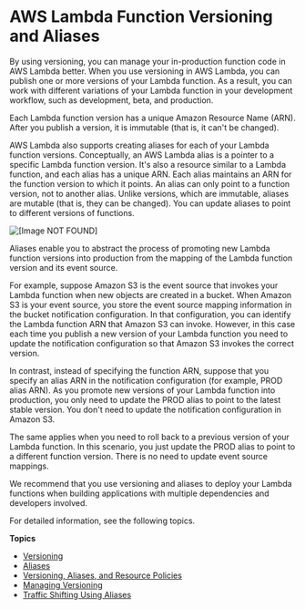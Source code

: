 # AWS Lambda Function Versioning and Aliases<a name="versioning-aliases"></a>

By using versioning, you can manage your in\-production function code in AWS Lambda better\. When you use versioning in AWS Lambda, you can publish one or more versions of your Lambda function\. As a result, you can work with different variations of your Lambda function in your development workflow, such as development, beta, and production\. 

Each Lambda function version has a unique Amazon Resource Name \(ARN\)\. After you publish a version, it is immutable \(that is, it can't be changed\)\.

AWS Lambda also supports creating aliases for each of your Lambda function versions\. Conceptually, an AWS Lambda alias is a pointer to a specific Lambda function version\. It's also a resource similar to a Lambda function, and each alias has a unique ARN\. Each alias maintains an ARN for the function version to which it points\. An alias can only point to a function version, not to another alias\. Unlike versions, which are immutable, aliases are mutable \(that is, they can be changed\)\. You can update aliases to point to different versions of functions\.

![\[Image NOT FOUND\]](http://docs.aws.amazon.com/lambda/latest/dg/images/alias_intro_2_10.png)

Aliases enable you to abstract the process of promoting new Lambda function versions into production from the mapping of the Lambda function version and its event source\.

For example, suppose Amazon S3 is the event source that invokes your Lambda function when new objects are created in a bucket\. When Amazon S3 is your event source, you store the event source mapping information in the bucket notification configuration\. In that configuration, you can identify the Lambda function ARN that Amazon S3 can invoke\. However, in this case each time you publish a new version of your Lambda function you need to update the notification configuration so that Amazon S3 invokes the correct version\. 

In contrast, instead of specifying the function ARN, suppose that you specify an alias ARN in the notification configuration \(for example, PROD alias ARN\)\. As you promote new versions of your Lambda function into production, you only need to update the PROD alias to point to the latest stable version\. You don't need to update the notification configuration in Amazon S3\. 

The same applies when you need to roll back to a previous version of your Lambda function\. In this scenario, you just update the PROD alias to point to a different function version\. There is no need to update event source mappings\.

We recommend that you use versioning and aliases to deploy your Lambda functions when building applications with multiple dependencies and developers involved\. 

For detailed information, see the following topics\.

**Topics**
+ [Versioning](versioning-intro.md)
+ [Aliases](aliases-intro.md)
+ [Versioning, Aliases, and Resource Policies](versioning-aliases-permissions.md)
+ [Managing Versioning](how-to-manage-versioning.md)
+ [Traffic Shifting Using Aliases](lambda-traffic-shifting-using-aliases.md)